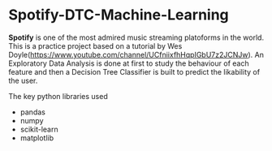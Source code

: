 # Spotify-DTC-Machine-Learning
**Spotify** is one of the most admired music streaming platoforms in the world. This is a practice project based on a tutorial by Wes Doyle(https://www.youtube.com/channel/UCfniixfhHqpIGbU7z2JCNJw). An Exploratory Data Analysis is done at first to study the behaviour of each feature and then a Decision Tree Classifier is built to predict the likability of the user.

The key python libraries used
- pandas
- numpy
- scikit-learn
- matplotlib


